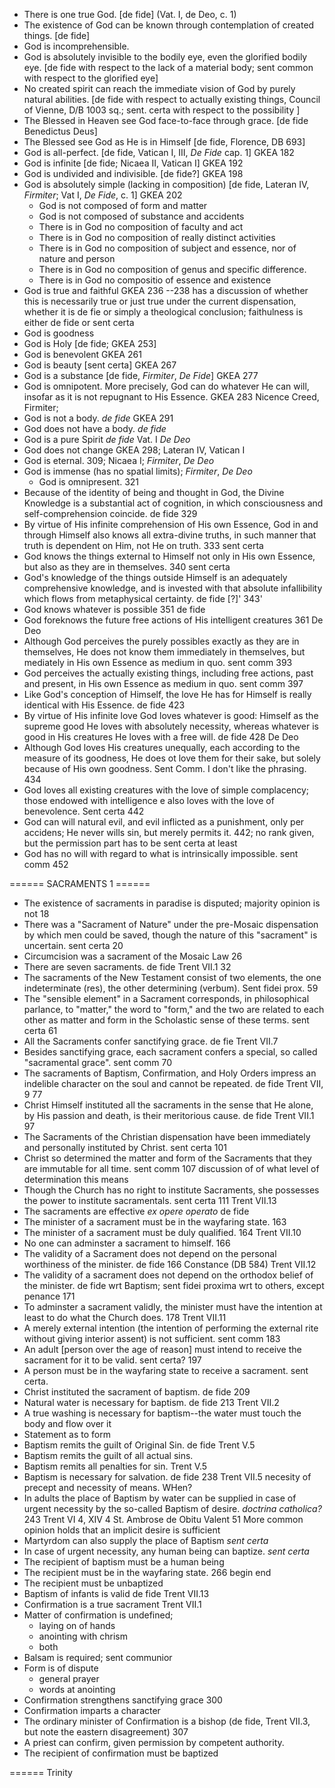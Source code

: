 * There is one true God. [de fide] (Vat. I, de Deo, c. 1)
* The existence of God can be known through contemplation of created things. [de fide]
* God is incomprehensible.
* God is absolutely invisible to the bodily eye, even the glorified bodily eye. [de fide with respect to the lack of a material body; sent common with respect to the glorified eye]
* No created spirit can reach the immediate vision of God by purely natural abilities. [de fide with respect to actually existing things, Council of Vienne, D/B 1003 sq.; sent. certa with respect to the possibility ]
* The Blessed in Heaven see God face-to-face through grace. [de fide Benedictus Deus]
* The Blessed see God as He is in Himself [de fide, Florence, DB 693]
* God is all-perfect. [de fide, Vatican I, III, *De Fide* cap. 1] GKEA 182
* God is infinite [de fide; Nicaea II, Vatican I] GKEA 192
* God is undivided and indivisible. [de fide?] GKEA 198
* God is absolutely simple (lacking in composition) [de fide, Lateran IV, *Firmiter*; Vat I, *De Fide*, c. 1] GKEA 202
    * God is not composed of form and matter
    * God is not composed of substance and accidents
    * There is in God no composition of faculty and act
    * There is in God no composition of really distinct activities
    * There is in God no composition of subject and essence, nor of nature and person
    * There is in God no composition of genus and specific difference.
    * There is in God no compositio of essence and existence
* God is true and faithful GKEA 236 --238 has a discussion of whether this is necessarily true or just true under the current dispensation, whether it is de fie or simply a theological conclusion; faithulness is either de fide or sent certa
* God is goodness
* God is Holy [de fide; GKEA 253]
* God is benevolent GKEA 261
* God is beauty [sent certa] GKEA 267
* God is a substance [de fide, *Firmiter*, *De Fide*] GKEA 277
* God is omnipotent. More precisely, God can do whatever He can will, insofar as it is not repugnant to His Essence. GKEA 283 Nicence Creed, Firmiter;
* God is not a body. *de fide* GKEA 291
* God does not have a body. *de fide*
* God is a pure Spirit *de fide* Vat. I *De Deo*
* God does not change GKEA 298; Lateran IV, Vatican I
* God is eternal. 309; Nicaea I; *Firmiter*, *De Deo*
* God is immense (has no spatial limits); *Firmiter*, *De Deo*
  * God is omnipresent. 321
* Because of the identity of being and thought in God, the Divine Knowledge is a substantial act of cognition, in which consciousness and self-comprehension coincide. de fide 329
* By virtue of His infinite comprehension of His own Essence, God in and through Himself also knows all extra-divine truths, in such manner that truth is dependent on Him, not He on truth. 333 sent certa
* God knows the things external to Himself not only in His own Essence, but also as they are in themselves. 340 sent certa
* God's knowledge of the things outside Himself is an adequately comprehensive knowledge, and is invested with that absolute infallibility which flows from metaphysical certainty. de fide [?]' 343'
* God knows whatever is possible 351 de fide
* God foreknows the future free actions of His intelligent creatures 361 De Deo
* Although God perceives the purely possibles exactly as they are in themselves, He does not know them immediately in themselves, but mediately in His own Essence as medium in quo. sent comm 393
* God perceives the actually existing things, including free actions, past and present, in His own Essence as medium in quo. sent comm 397
* Like God's conception of Himself, the love He has for Himself is really identical with His Essence. de fide 423
* By virtue of His infinite love God loves whatever is good: Himself as the supreme good He loves with absolutely necessity, whereas whatever is good in His creatures He loves with a free will. de fide 428 De Deo
* Although God loves His creatures unequally, each according to the measure of its goodness, He does ot love them for their sake, but solely because of His own goodness. Sent Comm. I don't like the phrasing. 434
* God loves all existing creatures with the love of simple complacency; those endowed with intelligence e also loves with the love of benevolence. Sent certa 442
* God can will natural evil, and evil inflicted as a punishment, only per accidens; He never wills sin, but merely permits it. 442; no rank given, but the permission part has to be sent certa at least
* God has no will with regard to what is intrinsically impossible. sent comm 452

====== SACRAMENTS 1 ======
* The existence of sacraments in paradise is disputed; majority opinion is not 18
* There was a "Sacrament of Nature" under the pre-Mosaic dispensation by which men could be saved, though the nature of this "sacrament" is uncertain. sent certa 20
* Circumcision was a sacrament of the Mosaic Law 26
* There are seven sacraments. de fide Trent VII.1   32
* The sacraments of the New Testament consist of two elements, the one indeterminate (res), the other determining (verbum). Sent fidei prox. 59
* The "sensible element" in a Sacrament corresponds, in philosophical parlance, to "matter," the word to "form," and the two are related to each other as matter and form in the Scholastic sense of these terms. sent certa 61
* All the Sacraments confer sanctifying grace. de fie Trent VII.7
* Besides sanctifying grace, each sacrament confers a special, so called "sacramental grace". sent comm 70
* The sacraments of Baptism, Confirmation, and Holy Orders impress an indelible character on the soul and cannot be repeated. de fide Trent VII, 9 77
* Christ Himself instituted all the sacraments in the sense that He alone, by His passion and death, is their meritorious cause. de fide Trent VII.1 97
* The Sacraments of the Christian dispensation have been immediately and personally instituted by Christ. sent certa 101
* Christ so determined the matter and form of the Sacraments that they are immutable for all time. sent comm 107 discussion of of what level of determination this means
* Though the Church has no right to institute Sacraments, she possesses the power to institute sacramentals. sent certa 111 Trent VII.13
* The sacraments are effective *ex opere operato* de fide
* The minister of a sacrament must be in the wayfaring state. 163
* The minister of a sacrament must be duly qualified. 164 Trent VII.10
* No one can adminster a sacrament to himself. 166
* The validity of a Sacrament does not depend on the personal worthiness of the minister. de fide 166 Constance (DB 584) Trent VII.12
* The validity of a sacrament does not depend on the orthodox belief of the minister. de fide wrt Baptism; sent fidei proxima wrt to others, except penance 171
* To adminster a sacrament validly, the minister must have the intention at least to do what the Church does. 178 Trent VII.11
* A merely external intention (the intention of performing the external rite without giving interior assent) is not sufficient. sent comm 183
* An adult [person over the age of reason] must intend to receive the sacrament for it to be valid. sent certa? 197
* A person must be in the wayfaring state to receive a sacrament. sent certa.
* Christ instituted the sacrament of baptism. de fide 209
* Natural water is necessary for baptism. de fide 213 Trent VII.2
* A true washing is necessary for baptism--the water must touch the body and flow over it
* Statement as to form
* Baptism remits the guilt of Original Sin. de fide Trent V.5
* Baptism remits the guilt of all actual sins.
* Baptism remits all penalties for sin. Trent V.5
* Baptism is necessary for salvation. de fide 238 Trent VII.5 necesity of precept and necessity of means. WHen?
* In adults the place of Baptism by water can be supplied in case of urgent necessity by the so-called Baptism of desire. *doctrina catholica?* 243 Trent VI 4, XIV 4 St. Ambrose de Obitu Valent 51 More common opinion holds that an implicit desire is sufficient
* Martyrdom can also supply the place of Baptism *sent certa*
* In case of urgent necessity, any human being can baptize. *sent certa*
* The recipient of baptism must be a human being
* The recipient must be in the wayfaring state. 266 begin end
* The recipient must be unbaptized
* Baptism of infants is valid de fide Trent VII.13
* Confirmation is a true sacrament Trent VII.1
* Matter of confirmation is undefined;
  * laying on of hands
  * anointing with chrism
  * both
* Balsam is required; sent communior
* Form is of dispute
  * general prayer
  * words at anointing
* Confirmation strengthens sanctifying grace 300
* Confirmation imparts a character
* The ordinary minister of Confirmation is a bishop (de fide, Trent VII.3, but note the eastern disagreement) 307
* A priest can confirm, given permission by competent authority.
* The recipient of confirmation must be baptized

====== Trinity
